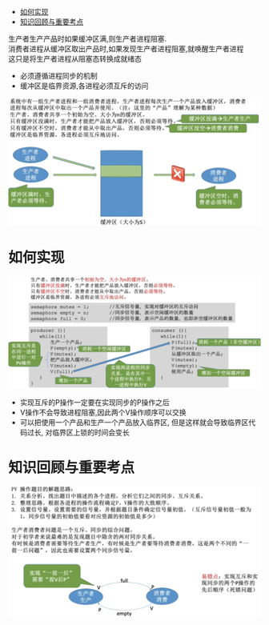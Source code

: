 - [如何实现](#如何实现)
- [知识回顾与重要考点](#知识回顾与重要考点)

生产者生产产品时如果缓冲区满,则生产者进程阻塞.\
消费者进程从缓冲区取出产品时,如果发现生产者进程阻塞,就唤醒生产者进程\
这只是将生产者进程从阻塞态转换成就绪态

- 必须遵循进程同步的机制
- 缓冲区是临界资源,各进程必须互斥的访问

<img src="img/../../img/生产者和消费者问题描述.png">

# 如何实现
<img src="img/../../img/如何实现生产者消费者操作.png">

- 实现互斥的P操作一定要在实现同步的P操作之后
- V操作不会导致进程阻塞,因此两个V操作顺序可以交换
- 可以把使用一个产品和生产一个产品放入临界区, 但是这样就会导致临界区代码过长, 对临界区上锁的时间会变长

# 知识回顾与重要考点
<img src="img/../../img/消费者与生产者问题--知识回顾和重要考点.png">